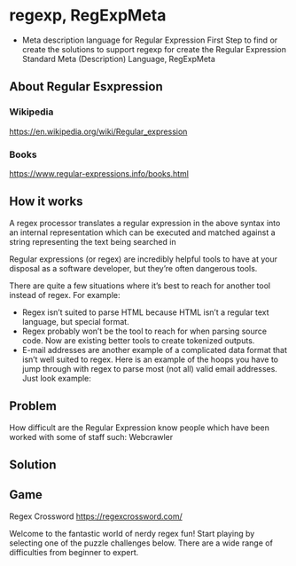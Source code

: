 # regexp, RegExpMeta
+ Meta description language for Regular Expression
First Step to find or create the solutions to support regexp for create the Regular Expression Standard Meta (Description) Language, RegExpMeta

## About Regular Esxpression

### Wikipedia
https://en.wikipedia.org/wiki/Regular_expression

### Books
https://www.regular-expressions.info/books.html


## How it works
A regex processor translates a regular expression in the above syntax into an internal representation which can be executed and matched against a string representing the text being searched in

Regular expressions (or regex) are incredibly helpful tools to have at your disposal as a software developer, but they’re often dangerous tools.

There are quite a few situations where it’s best to reach for another tool instead of regex. For example:

+ Regex isn’t suited to parse HTML because HTML isn’t a regular text language, but special format.
+ Regex probably won’t be the tool to reach for when parsing source code. Now are existing better tools to create tokenized outputs.
+ E-mail addresses are another example of a complicated data format that isn’t well suited to regex. Here is an example of the hoops you have to jump through with regex to parse most (not all) valid email addresses. 
Just look example:



## Problem
How difficult are the Regular Expression know people which have been worked with some of staff such:
Webcrawler


## Solution



## Game
Regex Cross­word
https://regexcrossword.com/

Welcome to the fantastic world of nerdy regex fun! Start playing by selecting one of the puzzle challenges below. There are a wide range of difficulties from beginner to expert.
